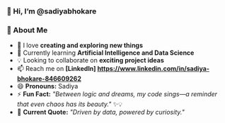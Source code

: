 ### 👋 Hi, I’m @sadiyabhokare
### 👀 About Me  
- 🚀 I love **creating and exploring new things**  
- 🌱 Currently learning **Artificial Intelligence and Data Science**  
- 💡 Looking to collaborate on **exciting project ideas**  
- 📫 Reach me on **[LinkedIn] https://www.linkedin.com/in/sadiya-bhokare-846609262**  
- 😄 **Pronouns:** Sadiya  
- ⚡ **Fun Fact:** *"Between logic and dreams, my code sings—a reminder that even chaos has its beauty."* ✨💡  
- 💬 **Current Quote:** *"Driven by data, powered by curiosity."* 
<!---
sadiyabhokare/sadiyabhokare is a ✨ special ✨ repository because its `README.md` (this file) appears on your GitHub profile.
You can click the Preview link to take a look at your changes.
--->
